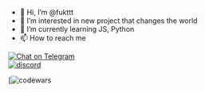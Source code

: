- 👋 Hi, I’m @fukttt
- 👀 I’m interested in new project that changes the world
- 🌱 I’m currently learning JS, Python
- 📫 How to reach me 

[![Chat on Telegram](https://img.shields.io/badge/Telegram-2CA5E0?style=for-the-badge&logo=telegram&logoColor=white)](https://t.me/desired666)  
[![discord](https://discord-md-badge.vercel.app/api/shield/209106557131030528)](https://discordapp.com/users/209106557131030528)
<!---
fukttt/fukttt is a ✨ special ✨ repository because its `README.md` (this file) appears on your GitHub profile.
You can click the Preview link to take a look at your changes.
--->
[![codewars](https://www.codewars.com/users/fukttt/badges/large)
